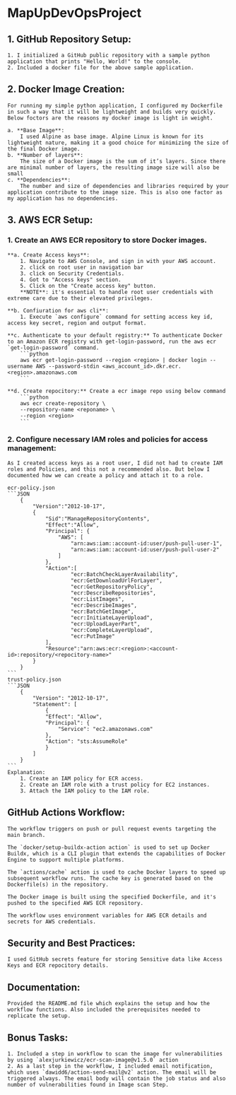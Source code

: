 # MapUpDevOpsProject


## 1. GitHub Repository Setup:

	1. I initialized a GitHub public repository with a sample python application that prints "Hello, World!" to the console.
	2. Included a docker file for the above sample application.
## 2. Docker Image Creation:

    For running my simple python application, I configured my Dockerfile in such a way that it will be lightweight and builds very quickly. Below foctors are the reasons my docker image is light in weight.

    a. **Base Image**:
        I used Alpine as base image. Alpine Linux is known for its lightweight nature, making it a good choice for minimizing the size of the final Docker image. 
    b. **Number of layers**:
        The size of a Docker image is the sum of it’s layers. Since there are minimal number of layers, the resulting image size will also be small
    c. **Dependencies**:
        The number and size of dependencies and libraries required by your application contribute to the image size. This is also one factor as my application has no dependencies.

## 3. AWS ECR Setup:

### 1. Create an AWS ECR repository to store Docker images.
    **a. Create Access keys**:
        1. Navigate to AWS Console, and sign in with your AWS account.
        2. click on root user in navigation bar
        3. click on Security Credentials.
        4. Got to "Access keys" section.
        5. Click on the "Create access key" button.
        **NOTE**: it's essential to handle root user credentials with extreme care due to their elevated privileges.

    **b. Confiuration for aws cli**:
        1. Execute `aws configure` command for setting access key id, access key secret, region and output format.

    **c. Authenticate to your default registry:** To authenticate Docker to an Amazon ECR registry with get-login-password, run the aws ecr `get-login-password` command.
        ```python
        aws ecr get-login-password --region <region> | docker login --username AWS --password-stdin <aws_account_id>.dkr.ecr.<region>.amazonaws.com
        ```

    **d. Create repocitory:** Create a ecr image repo using below command
        ```python
        aws ecr create-repository \
        --repository-name <reponame> \
        --region <region>
        ```
### 2. Configure necessary IAM roles and policies for access management:
    As I created access keys as a root user, I did not had to create IAM roles and Policies, and this not a recommended also. But below I documented how we can create a policy and attach it to a role.

    ecr-policy.json
    ```JSON
        {
            "Version":"2012-10-17",
            {
                "Sid":"ManageRepositoryContents",
                "Effect":"Allow",
                "Principal": {
                    "AWS": [
                        "arn:aws:iam::account-id:user/push-pull-user-1",
                        "arn:aws:iam::account-id:user/push-pull-user-2"
                    ]
                },
                "Action":[
                        "ecr:BatchCheckLayerAvailability",
                        "ecr:GetDownloadUrlForLayer",
                        "ecr:GetRepositoryPolicy",
                        "ecr:DescribeRepositories",
                        "ecr:ListImages",
                        "ecr:DescribeImages",
                        "ecr:BatchGetImage",
                        "ecr:InitiateLayerUpload",
                        "ecr:UploadLayerPart",
                        "ecr:CompleteLayerUpload",
                        "ecr:PutImage"
                ],
                "Resource":"arn:aws:ecr:<region>:<account-id>:repository/<repocitory-name>"
            }
        }
    ```
    trust-policy.json
    ```JSON
        {
            "Version": "2012-10-17",
            "Statement": [
                {
                "Effect": "Allow",
                "Principal": {
                    "Service": "ec2.amazonaws.com"
                },
                "Action": "sts:AssumeRole"
                }
            ]
        }
    ```
    Explanation:
        1. Create an IAM policy for ECR access.
        2. Create an IAM role with a trust policy for EC2 instances.
        3. Attach the IAM policy to the IAM role.

## GitHub Actions Workflow:
    The workflow triggers on push or pull request events targeting the main branch.

    The `docker/setup-buildx-action action` is used to set up Docker Buildx, which is a CLI plugin that extends the capabilities of Docker Engine to support multiple platforms.

    The `actions/cache` action is used to cache Docker layers to speed up subsequent workflow runs. The cache key is generated based on the Dockerfile(s) in the repository.

    The Docker image is built using the specified Dockerfile, and it's pushed to the specified AWS ECR repository.

    The workflow uses environment variables for AWS ECR details and secrets for AWS credentials.

## Security and Best Practices:
    I used GitHub secrets feature for storing Sensitive data like Access Keys and ECR repocitory details.

## Documentation:
    Provided the README.md file which explains the setup and how the workflow functions. Also included the prerequisites needed to replicate the setup.

## Bonus Tasks:
    1. Included a step in workflow to scan the image for vulnerabilities by using `alexjurkiewicz/ecr-scan-image@v1.5.0` action 
    2. As a last step in the workflow, I included email notification, which uses `dawidd6/action-send-mail@v2` action. The email will be triggered always. The email body will contain the job status and also number of vulnerabilities found in Image scan Step.
